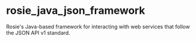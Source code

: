 # rosie_java_json_framework
Rosie's Java-based framework for interacting with web services that follow the JSON API v1 standard.